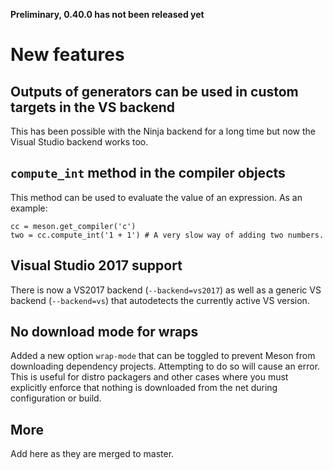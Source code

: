 **Preliminary, 0.40.0 has not been released yet**

# New features

## Outputs of generators can be used in custom targets in the VS backend

This has been possible with the Ninja backend for a long time but now the Visual Studio backend works too.

## `compute_int` method in the compiler objects

This method can be used to evaluate the value of an expression. As an example:

    cc = meson.get_compiler('c')
    two = cc.compute_int('1 + 1') # A very slow way of adding two numbers.

## Visual Studio 2017 support

There is now a VS2017 backend (`--backend=vs2017`) as well as a generic VS backend (`--backend=vs`) that autodetects the currently active VS version.

## No download mode for wraps

Added a new option `wrap-mode` that can be toggled to prevent Meson from downloading dependency projects. Attempting to do so will cause an error. This is useful for distro packagers and other cases where you must explicitly enforce that nothing is downloaded from the net during configuration or build.

## More

Add here as they are merged to master.
